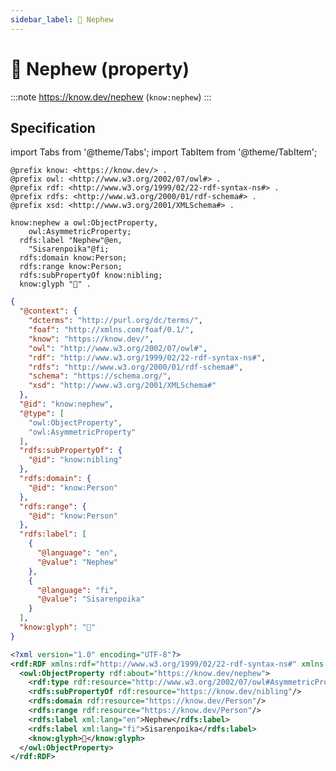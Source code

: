 ```yaml
---
sidebar_label: 👦 Nephew
---
```


# 👦 Nephew (property)

:::note
https://know.dev/nephew
(`know:nephew`)
:::

## Specification

import Tabs from '@theme/Tabs';
import TabItem from '@theme/TabItem';

<Tabs>
<TabItem value="turtle" label="Turtle">

```turtle
@prefix know: <https://know.dev/> .
@prefix owl: <http://www.w3.org/2002/07/owl#> .
@prefix rdf: <http://www.w3.org/1999/02/22-rdf-syntax-ns#> .
@prefix rdfs: <http://www.w3.org/2000/01/rdf-schema#> .
@prefix xsd: <http://www.w3.org/2001/XMLSchema#> .

know:nephew a owl:ObjectProperty,
    owl:AsymmetricProperty;
  rdfs:label "Nephew"@en,
    "Sisarenpoika"@fi;
  rdfs:domain know:Person;
  rdfs:range know:Person;
  rdfs:subPropertyOf know:nibling;
  know:glyph "👦" .

```

</TabItem>
<TabItem value="jsonld" label="JSON-LD">

```json
{
  "@context": {
    "dcterms": "http://purl.org/dc/terms/",
    "foaf": "http://xmlns.com/foaf/0.1/",
    "know": "https://know.dev/",
    "owl": "http://www.w3.org/2002/07/owl#",
    "rdf": "http://www.w3.org/1999/02/22-rdf-syntax-ns#",
    "rdfs": "http://www.w3.org/2000/01/rdf-schema#",
    "schema": "https://schema.org/",
    "xsd": "http://www.w3.org/2001/XMLSchema#"
  },
  "@id": "know:nephew",
  "@type": [
    "owl:ObjectProperty",
    "owl:AsymmetricProperty"
  ],
  "rdfs:subPropertyOf": {
    "@id": "know:nibling"
  },
  "rdfs:domain": {
    "@id": "know:Person"
  },
  "rdfs:range": {
    "@id": "know:Person"
  },
  "rdfs:label": [
    {
      "@language": "en",
      "@value": "Nephew"
    },
    {
      "@language": "fi",
      "@value": "Sisarenpoika"
    }
  ],
  "know:glyph": "👦"
}
```

</TabItem>
<TabItem value="rdfxml" label="RDF/XML">

```xml
<?xml version="1.0" encoding="UTF-8"?>
<rdf:RDF xmlns:rdf="http://www.w3.org/1999/02/22-rdf-syntax-ns#" xmlns:know="https://know.dev/" xmlns:owl="http://www.w3.org/2002/07/owl#" xmlns:rdfs="http://www.w3.org/2000/01/rdf-schema#">
  <owl:ObjectProperty rdf:about="https://know.dev/nephew">
    <rdf:type rdf:resource="http://www.w3.org/2002/07/owl#AsymmetricProperty"/>
    <rdfs:subPropertyOf rdf:resource="https://know.dev/nibling"/>
    <rdfs:domain rdf:resource="https://know.dev/Person"/>
    <rdfs:range rdf:resource="https://know.dev/Person"/>
    <rdfs:label xml:lang="en">Nephew</rdfs:label>
    <rdfs:label xml:lang="fi">Sisarenpoika</rdfs:label>
    <know:glyph>👦</know:glyph>
  </owl:ObjectProperty>
</rdf:RDF>

```

</TabItem>
</Tabs>
